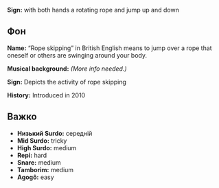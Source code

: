 **Sign:** with both hands a rotating rope and jump up and down

## Фон

**Name:** “Rope skipping” in British English means to jump over a rope that
oneself or others are swinging around your body.

**Musical background:** *(More info needed.)*

**Sign:** Depicts the activity of rope skipping

**History:** Introduced in 2010

## Важко

* **Низький Surdo:** середній
* **Mid Surdo:** tricky
* **High Surdo:** medium
* **Repi:** hard
* **Snare:** medium
* **Tamborim:** medium
* **Agogô:** easy
